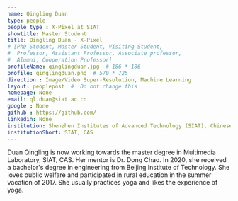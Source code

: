```yaml
---
name: Qingling Duan
type: people
people_type : X-Pixel at SIAT
showtitle: Master Student
title: Qingling Duan - X-Pixel
# [PhD Student, Master Student, Visiting Student,
#  Professor, Assistant Professor, Associate professor,
#  Alumni, Cooperation Professor]
profileName: qinglingduan.jpg  # 186 * 186
profile: qinglingduan.png  # 570 * 725
direction : Image/Video Super-Resolution, Machine Learning
layout: peoplepost  #  Do not change this
homepage: None
email: ql.duan@siat.ac.cn
google : None
github : https://github.com/
linkedin: None
institution: Shenzhen Institutes of Advanced Technology (SIAT), Chinese Academy of Sciences (CAS)
institutionShort: SIAT, CAS
---
```


Duan Qingling is now working towards the master degree in Multimedia Laboratory, SIAT, CAS. Her mentor is Dr. Dong Chao. In 2020, she received a bachelor's degree in engineering from Beijing Institute of Technology. She loves public welfare and participated in rural education in the summer vacation of 2017. She usually practices yoga and likes the experience of yoga.


 

